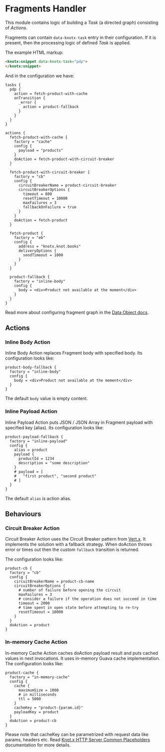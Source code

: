 # Fragments Handler
This module contains logic of building a *Task* (a directed graph) consisting of *Actions*.

Fragments can contain `data-knotx-task` entry in their configuration. If it is present, then
the processing logic of defined *Task* is applied.

The example HTML markup:
```html
<knotx:snippet data-knotx-task="pdp">
</knotx:snippet>
```

And in the configuration we have:
```hocon
tasks {
  pdp {
    action = fetch-product-with-cache
    onTransition {
      _error {
        action = product-fallback
      }
    }
  }
}

actions {
  fetch-product-with-cache {
    factory = "cache"
    config {
      payload = "products"
    }
    doAction = fetch-product-with-circuit-breaker
  }
  
  fetch-product-with-circuit-breaker {
    factory = "cb"
    config {
      circuitBreakerName = product-circuit-breaker
      circuitBreakerOptions {
        timeout = 800
        resetTimeout = 10000
        maxFailures = 3
        fallbackOnFailure = true
      }
    }
    doAction = fetch-product
  }
  
  fetch-product {
    factory = "eb"
    config {
      address = "knotx.knot.books"
      deliveryOptions {
        sendTimeout = 1000
      }
    }
  }
  
  product-fallback {
    factory = "inline-body"
    config {
      body = <div>Product not available at the moment</div>
    }
  }
}
```

Read more about configuring fragment graph in the [Data Object docs](https://github.com/Knotx/knotx-fragments-handler/blob/master/core/docs/asciidoc/dataobjects.adoc).


## Actions

### Inline Body Action
Inline Body Action replaces Fragment body with specified body. Its configuration looks like:
```hocon
product-body-fallback {
  factory = "inline-body"
  config {
    body = <div>Product not available at the moment</div>
  }
}
```

The default `body` value is empty content.

### Inline Payload Action
Inline Payload Action puts JSON / JSON Array in Fragment payload with specified key (alias). Its 
configuration looks like:
```hocon
product-payload-fallback {
  factory = "inline-payload"
  config {
    alias = product
    payload {
      productId = 1234
      description = "some description"
    }
    # payload = [
    #   "first product", "second product"
    # ]
  }
}
```

The default `alias` is action alias.

## Behaviours 

### Circuit Breaker Action
Circuit Breaker Action uses the Circuit Breaker pattern from [Vert.x](https://vertx.io/docs/vertx-circuit-breaker/java/).
It implements the solution with a fallback strategy. When doAction throws error or times out then the
custom `fallback` transition is returned.

The configuration looks like:
```hocon
product-cb {
  factory = "cb"
  config {
    circuitBreakerName = product-cb-name
    circuitBreakerOptions {
      # number of failure before opening the circuit
      maxFailures = 3
      # consider a failure if the operation does not succeed in time
      timeout = 2000
      # time spent in open state before attempting to re-try
      resetTimeout = 10000
    }
  }
  doAction = product
}
```

### In-memory Cache Action
In-memory Cache Action caches doAction payload result and puts cached values in next invocations. It 
uses in-memory Guava cache implementation. The configuration looks like:
```hocon
product-cache {
  factory = "in-memory-cache"
  config {
    cache {
      maximumSize = 1000
      # in milliseconds
      ttl = 5000
    }
    cacheKey = "product-{param.id}"
    payloadKey = product
  }
  doAction = product-cb
}
```
Please note that cacheKey can be parametrized with request data like params, headers etc. Read 
[Knot.x HTTP Server Common Placeholders](https://github.com/Knotx/knotx-server-http/tree/master/common/placeholders)
documentation for more details. 
